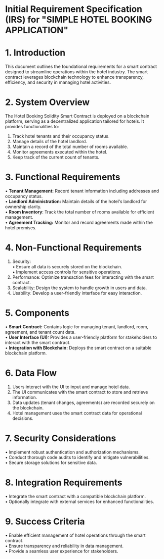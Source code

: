 # Initial Requirement Specification (IRS) for "SIMPLE HOTEL BOOKING APPLICATION"
# 1. Introduction
This document outlines the foundational requirements for a smart contract designed to streamline operations within the hotel industry. The smart contract leverages blockchain technology to enhance transparency, efficiency, and security in managing hotel activities.
# 2. System Overview
The Hotel Booking Solidity Smart Contract is deployed on a blockchain platform, serving as a decentralized application tailored for hotels. It provides functionalities to:
1.	Track hotel tenants and their occupancy status.
2.	Manage details of the hotel landlord.
3.	Maintain a record of the total number of rooms available.
4.	Monitor agreements executed within the hotel.
5.	Keep track of the current count of tenants.

# 3. Functional Requirements
•	**Tenant Management:** Record tenant information including addresses and occupancy status.</br>
•	**Landlord Administration:** Maintain details of the hotel's landlord for ownership clarity.</br>
•	**Room Inventory**: Track the total number of rooms available for efficient management.</br>
•	**Agreement Tracking:** Monitor and record agreements made within the hotel premises.</br>

# 4. Non-Functional Requirements
1.	Security:</br>
•	Ensure all data is securely stored on the blockchain.</br>
•	Implement access controls for sensitive operations.</br>
2.	Performance:
Optimize transaction fees for interacting with the smart contract.
3.	Scalability:
Design the system to handle growth in users and data.
4.	Usability:
Develop a user-friendly interface for easy interaction.
# 5. Components
•	**Smart Contract:** Contains logic for managing tenant, landlord, room, agreement, and tenant count data.</br>
•	**User Interface (UI):** Provides a user-friendly platform for stakeholders to interact with the smart contract.</br>
•	**Integration with Blockchain:** Deploys the smart contract on a suitable blockchain platform.</br>
# 6. Data Flow
1.	Users interact with the UI to input and manage hotel data.
2.	The UI communicates with the smart contract to store and retrieve information.
3.	Data updates (tenant changes, agreements) are recorded securely on the blockchain.
4.	Hotel management uses the smart contract data for operational decisions.
   
# 7. Security Considerations
•	Implement robust authentication and authorization mechanisms.</br>
•	Conduct thorough code audits to identify and mitigate vulnerabilities.</br>
•	Secure storage solutions for sensitive data.</br>

# 8. Integration Requirements
•	Integrate the smart contract with a compatible blockchain platform.</br>
•	Optionally integrate with external services for enhanced functionalities.</br>

# 9. Success Criteria
•	Enable efficient management of hotel operations through the smart contract.</br>
•	Ensure transparency and reliability in data management.</br>
•	Provide a seamless user experience for stakeholders.</br>
